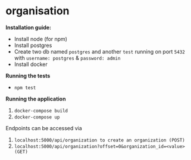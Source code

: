 # organisation

<b>Installation guide:</b>
* Install node (for npm)
* Install postgres
* Create two db named ```postgres``` and another ```test``` running on port ```5432``` with ```username: postgres``` & ```password: admin```
* Install docker

<b>Running the tests</b>
- ```npm test```

<b>Running the application</b>
1. ```docker-compose build```
2. ```docker-compose up```

Endpoints can be accessed via 

1. ```localhost:5000/api/organization to create an organization (POST) ```
2. ```localhost:5000/api/organization?offset=0&organization_id=<value> (GET)```
